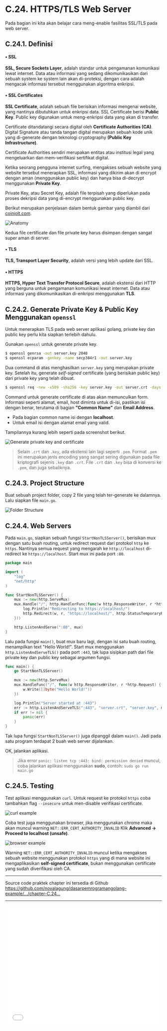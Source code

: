 # C.24. HTTPS/TLS Web Server

Pada bagian ini kita akan belajar cara meng-enable fasilitas SSL/TLS pada web server.

## C.24.1. Definisi

#### • SSL

**SSL, Secure Sockets Layer**, adalah standar untuk pengamanan komunikasi lewat internet. Data atau informasi yang sedang dikomunikasikan dari sebuah system ke system lain akan di-proteksi, dengan cara adalah mengacak informasi tersebut menggunakan algoritma enkripsi.

#### • SSL Certificates

**SSL Certificate**, adalah sebuah file berisikan informasi mengenai website, yang nantinya dibutuhkan untuk enkripsi data. SSL Certificate berisi **Public Key**. Public key digunakan untuk meng-enkripsi data yang akan di transfer.

Certificate ditandatangi secara digital oleh **Certificate Authorities (CA)**. Digital Signature atau tanda tangan digital merupakan sebuah kode unik yang di-generate dengan teknologi cryptography **(Public Key Infrastructure)**.

Certificate Authorities sendiri merupakan entitas atau institusi legal yang mengeluarkan dan mem-verifikasi sertifikat digital.

Ketika seorang pengguna internet surfing, mengakses sebuah website yang website tersebut menerapkan SSL, informasi yang dikirim akan di encrypt dengan aman (menggunakan public key) dan hanya bisa di-decrypt menggunakan **Private Key**.

Private Key, atau Secret Key, adalah file terpisah yang diperlukan pada proses dekripsi data yang di-encrypt menggunakan public key.

Berikut merupakan penjelasan dalam bentuk gambar yang diambil dari [coinjolt.com](https://coinjolt.com/what-is-a-public-and-private-key/).

![Anatomy](images/C_https_tls_1_diagram.png)

Kedua file certificate dan file private key harus disimpan dengan sangat super aman di server.

#### • TLS

**TLS, Transport Layer Security**, adalah versi yang lebih update dari SSL.

#### • HTTPS

**HTTPS, Hyper Text Transfer Protocol Secure**, adalah ekstensi dari HTTP yang berguna untuk pengamanan komunikasi lewat internet. Data atau informasi yang dikomunikasikan di-enkripsi menggunakan **TLS**.

## C.24.2. Generate Private Key & Public Key Menggunakan `openssl`

Untuk menerapkan TLS pada web server aplikasi golang, private key dan public key perlu kita siapkan terlebih dahulu. 

Gunakan `openssl` untuk generate private key.

```bash
$ openssl genrsa -out server.key 2048
$ openssl ecparam -genkey -name secp384r1 -out server.key
```

Dua command di atas menghasilkan `server.key` yang merupakan private key. Setelah itu, generate *self-signed* certificate (yang berisikan public key) dari private key yang telah dibuat.

```bash
$ openssl req -new -x509 -sha256 -key server.key -out server.crt -days 3650
```

Command untuk generate certificate di atas akan memunculkan form. Informasi seperti alamat, email, host diminta untuk di-isi, pastikan isi dengan benar, terutama di bagian **"Common Name"** dan **Email Address**. 

 - Pada bagian common name isi dengan **localhost**.
 - Untuk email isi dengan alamat email yang valid.

Tampilannya kurang lebih seperti pada screenshot berikut.

![Generate private key and certificate](images/C_https_tls_2_public_and_private_key.png)

> Selain `.crt` dan `.key`, ada ekstensi lain lagi seperti `.pem`. Format `.pem` ini merupakan jenis encoding yang sangat sering digunakan pada file kriptografi sejenis `.key` dan `.crt`. File `.crt` dan `.key` bisa di konversi ke `.pem`, dan juga sebaliknya.

## C.24.3. Project Structure

Buat sebuah project folder, copy 2 file yang telah ter-generate ke dalamnya. Lalu siapkan file `main.go`.

![Folder Structure](images/C_https_tls_3_structure.png)

## C.24.4. Web Servers

Pada `main.go`, siapkan sebuah fungsi `StartNonTLSServer()`, berisikan mux dengan satu buah routing, untuk redirect request dari protokol `http` ke `https`. Nantinya semua request yang mengarah ke `http://localhost` di-redirect ke `https://localhost`. Start mux ini pada port `:80`.

```go
package main

import (
    "log"
    "net/http"
)

func StartNonTLSServer() {
    mux := new(http.ServeMux)
    mux.Handle("/", http.HandlerFunc(func(w http.ResponseWriter, r *http.Request) {
        log.Println("Redirecting to https://localhost/")
        http.Redirect(w, r, "https://localhost/", http.StatusTemporaryRedirect)
    }))

    http.ListenAndServe(":80", mux)
}
```

Lalu pada fungsi `main()`, buat mux baru lagi, dengan isi satu buah routing, menampilkan text "Hello World!". Start mux menggunakan `http.ListenAndServeTLS()` pada port `:443`, tak lupa sisipkan path dari file private key dan public key sebagai argumen fungsi.

```go
func main() {
    go StartNonTLSServer()

    mux := new(http.ServeMux)
    mux.HandleFunc("/", func(w http.ResponseWriter, r *http.Request) {
        w.Write([]byte("Hello World!"))
    })

    log.Println("Server started at :443")
    err := http.ListenAndServeTLS(":443", "server.crt", "server.key", mux)
    if err != nil {
        panic(err)
    }
}
```

Tak lupa fungsi `StartNonTLSServer()` juga dipanggil dalam `main()`. Jadi pada satu program terdapat 2 buah web server dijalankan.

OK, jalankan aplikasi.

> Jika error `panic: listen tcp :443: bind: permission denied` muncul, coba jalankan aplikasi menggunakan **sudo**, contoh: `sudo go run main.go`

## C.24.5. Testing

Test aplikasi menggunakan `curl`. Untuk request ke protokol `https` coba tambahkan flag `--insecure` untuk men-disable verifikasi certificate.

![curl example](images/C_https_tls_4_curl_example.png)

Coba test juga menggunakan browser, jika menggunakan chrome maka akan muncul warning `NET::ERR_CERT_AUTHORITY_INVALID` Klik **Advanced → Proceed to localhost (unsafe)**.

![browser example](images/C_https_tls_5_browser_example.png)

Warning `NET::ERR_CERT_AUTHORITY_INVALID` muncul ketika mengakses sebuah website menggunakan protokol `https` yang di mana website ini mengaplikasikan **self-signed certificate**, bukan menggunakan certificate yang sudah diverifikasi oleh CA.

---

<div class="source-code-link">
    <div class="source-code-link-message">Source code praktek chapter ini tersedia di Github</div>
    <a href="https://github.com/novalagung/dasarpemrogramangolang-example/tree/master/chapter-C.24-https-tls">https://github.com/novalagung/dasarpemrogramangolang-example/.../chapter-C.24...</a>
</div>

---

<iframe src="partial/ebooks.html" width="100%" height="390px" frameborder="0" scrolling="no"></iframe>
